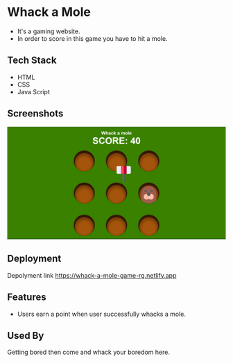 # Whack a Mole

- It's a gaming website.
- In order to score in this game you have to hit a mole.

## Tech Stack

- HTML
- CSS
- Java Script

## Screenshots

<img src="images/screenshot.png" alt="Screenshot">

## Deployment

Depolyment link https://whack-a-mole-game-rg.netlify.app

## Features

- Users earn a point when user successfully whacks a mole.

## Used By

Getting bored then come and whack your boredom here.
